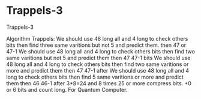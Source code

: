 # Trappels-3
Trappels-3

Algorithm Trappels:
We should use 48 long all and 4 long to check others bits then find three same varitions but not 5 and predict them. then 47 or 47-1
We should use 48 long all and 4 long to check others bits then find two same varitions but not 5 and predict them then 47 47-1 bits 
We should use 48 long all and 4 long to check others bits then find two same varitions or more and predict them then 47 47-1 after
We should use 48 long all and 4 long to check others bits then find 5 same varitions or more and predict them then 46 46-1 after 
3*8=24 and 8 times 25 or more compress bits.
+0 or 6 bits and count long.
For Quantum Computer.
